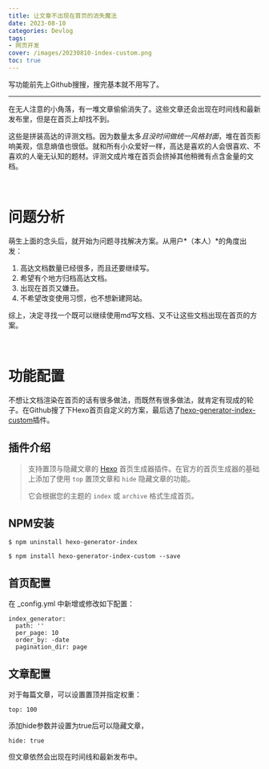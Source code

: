 ```yaml
---
title: 让文章不出现在首页的消失魔法
date: 2023-08-10
categories: Devlog
tags: 
- 网页开发
cover: /images/20230810-index-custom.png
toc: true
---
```

写功能前先上Github搜搜，搜完基本就不用写了。 

<!--more-->

___

在无人注意的小角落，有一堆文章偷偷消失了。这些文章还会出现在时间线和最新发布里，但是在首页上却找不到。

这些是拼装高达的评测文档。因为数量太多*且没时间做统一风格封面*，堆在首页影响美观，信息熵值也很低。就和所有小众爱好一样，高达是喜欢的人会很喜欢、不喜欢的人毫无认知的题材。评测文成片堆在首页会挤掉其他稍微有点含金量的文档。

<br/>

# 问题分析

萌生上面的念头后，就开始为问题寻找解决方案。从用户*（本人）*的角度出发：

1. 高达文档数量已经很多，而且还要继续写。
2. 希望有个地方归档高达文档。
3. 出现在首页又嫌丑。
4. 不希望改变使用习惯，也不想新建网站。

综上，决定寻找一个既可以继续使用md写文档、又不让这些文档出现在首页的方案。

<br/>

# 功能配置

不想让文档渲染在首页的话有很多做法，而既然有很多做法，就肯定有现成的轮子。在Github搜了下Hexo首页自定义的方案，最后选了[hexo-generator-index-custom](https://github.com/im0o/hexo-generator-index-custom)插件。

## 插件介绍

> 支持置顶与隐藏文章的 [Hexo](http://hexo.io/) 首页生成器插件。在官方的首页生成器的基础上添加了使用 `top` 置顶文章和 `hide` 隐藏文章的功能。
>
> 它会根据您的主题的 `index` 或 `archive` 格式生成首页。



## NPM安装

```
$ npm uninstall hexo-generator-index

$ npm install hexo-generator-index-custom --save
```



## 首页配置

在 _config.yml 中新增或修改如下配置：

```
index_generator:
  path: ''
  per_page: 10
  order_by: -date
  pagination_dir: page
```



## 文章配置

对于每篇文章，可以设置置顶并指定权重：

```
top: 100
```

添加hide参数并设置为true后可以隐藏文章，

```
hide: true
```

但文章依然会出现在时间线和最新发布中。

<br/>